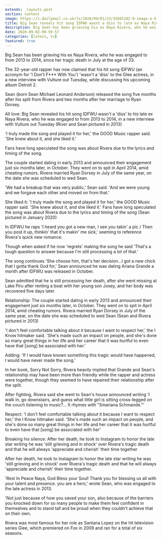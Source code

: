 ```yaml
---
extends: _layouts.post
section: content
image: https://i.dailymail.co.uk/1s/2020/09/01/23/32665102-0-image-a-4_1598999571000.jpg 
title: Big Sean reveals hit song IDFWU wasnt a diss to late ex Naya Rivera and that she liked it 
description: Big Sean has been grieving his ex Naya Rivera, who he was engaged to from 2013 to 2014, since her tragic death in July. 
date: 2020-09-02-00-59-57 
categories: [latest, tv] 
featured: true 
--- 
```

Big Sean has been grieving his ex Naya Rivera, who he was engaged to from 2013 to 2014, since her tragic death in July at the age of 33. 

The 32-year-old rapper has now claimed that his hit song IDFWU (an acronym for 'I Don't F*** With You') 'wasn't a 'diss' to the Glee actress, in a new interview with Vulture out Tuesday, while discussing his upcoming album Detroit 2. 

Sean (born Sean Michael Leonard Anderson) released the song five months after his split from Rivera and two months after her marriage to Ryan Dorsey. 

All love: Big Sean revealed his hit song IDFWU wasn't a 'diss' to his late ex Naya Rivera, who he was engaged to from 2013 to 2014, in a new interview with Vulture out Tuesday (River and Sean pictured in 2013)

'I truly made the song and played it for her,' the GOOD Music rapper said. 'She knew about it, and she liked it.' 

Fans have long speculated the song was about Rivera due to the lyrics and timing of the song. 

The couple started dating in early 2013 and announced their engagement just six months later, in October. They went on to spit in April 2014, amid cheating rumors. Rivera married Ryan Dorsey in July of the same year, on the date she was scheduled to wed Sean. 

'We had a breakup that was very public,' Sean said. 'And we were young and we forgave each other and moved on from that.' 

She liked it: 'I truly made the song and played it for her,' the GOOD Music rapper said. 'She knew about it, and she liked it.' Fans have long speculated the song was about Rivera due to the lyrics and timing of the song (Sean pictured in January 2020)

In IDFWU he raps 'I heard you got a new man, I see you takin' a pic / Then you post it up, thinkin' that it's makin' me sick,' seeming to reference Rivera's quick new romance. 

Though when asked if he now 'regrets' making the song he said 'That's a tough question to answer because I'm still processing a lot of that.'  

The song continues 'She choose him, that's her decision...I got a new chick that I gotta thank God for,' Sean announced he was dating Ariana Grande a month after IDFWU was released in October.

Sean admitted that he is still processing her death, after she went missing at Lake Piru after renting a boat with her young son Josey, and her body was recovered five days later.  

Relationship: The couple started dating in early 2013 and announced their engagement just six months later, in October. They went on to spit in April 2014, amid cheating rumors. Rivera married Ryan Dorsey in July of the same year, on the date she was scheduled to wed Sean (Sean and Rivera pictured in 2013)

'I don't feel comfortable talking about it because I want to respect her,' the I Know hitmaker said. 'She's made such an impact on people, and she's done so many great things in her life and her career that it was hurtful to even have that [song] be associated with her.'

Adding: 'If I would have known something this tragic would have happened, I would have never made the song.' 

In her book, Sorry Not Sorry, Rivera heavily implied that Grande and Sean's relationship may have been more than friendly while the rapper and actress were together, though they seemed to have repaired their relationship after the split.

After fighting, Rivera said she went to Sean's house announced writing 'I walk in, go downstairs, and guess what little girl is sitting cross-legged on the couch listening to music?… It rhymes with "Smariana Schmande."'  

Respect: 'I don't feel comfortable talking about it because I want to respect her,' the I Know hitmaker said. 'She's made such an impact on people, and she's done so many great things in her life and her career that it was hurtful to even have that [song] be associated with her' 

Breaking his silence: After her death, he took to Instagram to honor the late star writing he was 'still grieving and in shock' over Rivera's tragic death and that he will always 'appreciate and cherish' their time together 

After her death, he took to Instagram to honor the late star writing he was 'still grieving and in shock' over Rivera's tragic death and that he will always 'appreciate and cherish' their time together. 

'Rest In Peace Naya, God Bless your Soul! Thank you for blessing us all with your talent and presence. you are a hero,' wrote Sean, who was engaged to the late actress in 2013.  

'Not just because of how you saved your son, also because of the barriers you knocked down for so many people to make them feel confident in themselves and to stand tall and be proud when they couldn’t achieve that on their own. 

Rivera was most famous for her role as Santana Lopez on the hit television series Glee, which premiered on Fox in 2009 and ran for a total of six seasons. 

